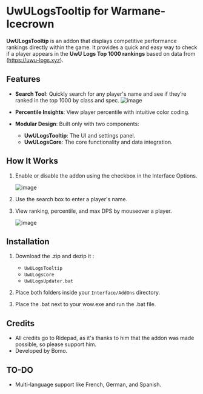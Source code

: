 # UwULogsTooltip for Warmane-Icecrown

**UwULogsTooltip** is an addon that displays competitive performance rankings directly within the game. It provides a quick and easy way to check if a player appears in the **UwU Logs Top 1000 rankings** based on data from (https://uwu-logs.xyz).

## Features

- **Search Tool**: Quickly search for any player's name and see if they’re ranked in the top 1000 by class and spec.
  ![image](https://github.com/user-attachments/assets/c2bf8e43-6ae4-4adc-a196-383a6f672699)

- **Percentile Insights**: View player percentile with intuitive color coding.

- **Modular Design**: Built only with two components:
  
  - **UwULogsTooltip**: The UI and settings panel.
  - **UwULogsCore**: The core functionality and data integration.

## How It Works

1. Enable or disable the addon using the checkbox in the Interface Options.
   
   ![image](https://github.com/user-attachments/assets/e8657ed9-8744-46bd-b1d1-8fbc2fc9d8e0)

3. Use the search box to enter a player's name.
   
5. View ranking, percentile, and max DPS by mouseover a player.
   
   ![image](https://github.com/user-attachments/assets/7e2ea7b0-c60f-4e88-896a-cf190f1eed39)

## Installation

1. Download the .zip and dezip it :
    - `UwULogsTooltip`
    - `UwULogsCore`
    - `UwULogsUpdater.bat`
      
2. Place both folders inside your `Interface/AddOns` directory.
   
3. Place the .bat next to your wow.exe and run the .bat file.


## Credits

- All credits go to Ridepad, as it's thanks to him that the addon was made possible, so please support him.
- Developed by Bomo.

## TO-DO

- Multi-language support like French, German, and Spanish.
